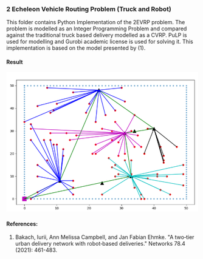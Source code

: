 ### 2 Echeleon Vehicle Routing Problem (Truck and Robot)

This folder contains Python Implementation of the 2EVRP problem. The problem is modelled as an Integer Programming Problem and compared against the traditional truck based delivery modelled as a CVRP. PuLP is used for modelling and Gurobi academic license is used for solving it. This implementation is based on the model presented by (1).

#### Result

<img src=https://github.com/rutvikbaxi/VRP_codes/blob/main/2EVRP/80c_5d_5km.png width=600>

#### References:
1. Bakach, Iurii, Ann Melissa Campbell, and Jan Fabian Ehmke. "A two‐tier urban delivery network with robot‐based deliveries." Networks 78.4 (2021): 461-483.

